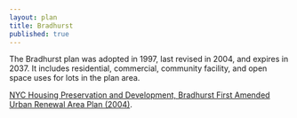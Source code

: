 ```yaml
---
layout: plan
title: Bradhurst
published: true
---
```


The Bradhurst plan was adopted in 1997, last revised in 2004, and expires in 2037. It includes residential, commercial, community facility, and open space uses for lots in the plan area.

[NYC Housing Preservation and Development, Bradhurst First Amended Urban Renewal Area Plan (2004)](https://www.nyc.gov/assets/hpd/downloads/pdfs/services/bradhurst-first-amended-urp.pdf).
